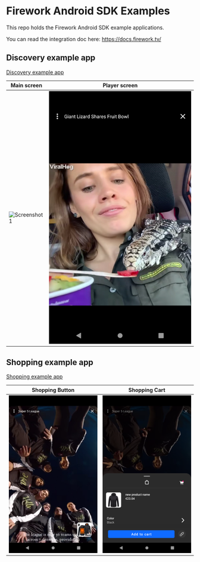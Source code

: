 # Firework Android SDK Examples
This repo holds the Firework Android SDK example applications.

You can read the integration doc here:
https://docs.firework.tv/

## Discovery example app
[Discovery example app](discovery)

|           Main screen           |          Player screen          |
| ------------------------------- | ------------------------------- |
| ![Screenshot1](Screenshot1.png) | ![Screenshot2](Screenshot2.png) |

## Shopping example app
[Shopping example app](shopping)

|         Shopping Button         |          Shopping Cart          |
| ------------------------------- | ------------------------------- |
| ![Screenshot1](Screenshot3.png) | ![Screenshot2](Screenshot4.png) |
